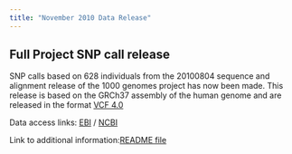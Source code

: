```yaml
---
title: "November 2010 Data Release"
---
```

                    
## Full Project SNP call release

SNP calls based on 628 individuals from the 20100804 sequence and alignment release of the 1000 genomes project has now been made. This release is based on the GRCh37 assembly of the human genome and are released in the format [VCF 4.0](/wiki/Analysis/Variant%20Call%20Format/vcf-variant-call-format-version-40)

Data access links: [EBI](ftp://ftp.1000genomes.ebi.ac.uk/vol1/ftp/release/20100804/) / [NCBI](ftp://ftp-trace.ncbi.nih.gov/1000genomes/ftp/release/20100804/)

Link to additional information:[README file](ftp://ftp.1000genomes.ebi.ac.uk/vol1/ftp/release/20100804/README.20100804_merged_snp_set)
